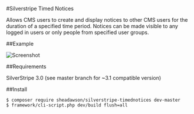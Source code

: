#Silverstripe Timed Notices

Allows CMS users to create and display notices to other CMS users for the duration of a specified time period. Notices can be made visible to any logged in users or only people from specified user groups.

##Example

![Screenshot](https://raw.github.com/sheadawson/silverstripe-timednotices/master/images/screenshot.png)

##Requirements

SilverStripe 3.0 (see master branch for ~3.1 compatible version)

##Install

	$ composer require sheadawson/silverstripe-timednotices dev-master
	$ framework/cli-script.php dev/build flush=all

